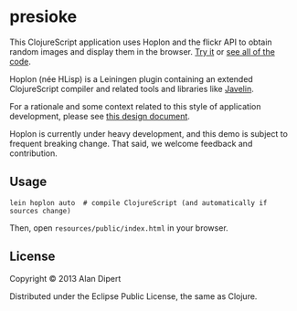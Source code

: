 # presioke

This ClojureScript application uses Hoplon and the flickr API to
obtain random images and display them in the browser.  [Try it](http://alandipert.github.io/presioke/) or [see all of the code](https://github.com/tailrecursion/presioke/blob/master/src/html/index.cljs).

Hoplon (née HLisp) is a Leiningen plugin containing an extended
ClojureScript compiler and related tools and libraries like
[Javelin](https://github.com/tailrecursion/javelin).

For a rationale and some context related to this style of application
development, please see [this design
document](https://github.com/tailrecursion/hlisp-starter/blob/master/PROJECT.md).

Hoplon is currently under heavy development, and this demo is subject
to frequent breaking change.  That said, we welcome feedback and
contribution.

## Usage

    lein hoplon auto  # compile ClojureScript (and automatically if sources change)

Then, open `resources/public/index.html` in your browser.

## License

Copyright © 2013 Alan Dipert

Distributed under the Eclipse Public License, the same as Clojure.
